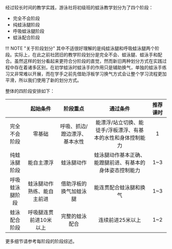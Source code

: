 经过较长时间的教学实践，游泳社将初级班的蛙泳教学划分为了四个阶段：

* 完全不会阶段
* 纯蛙泳腿阶段
* 呼吸蛙泳腿阶段
* 蛙泳配合阶段

!!! NOTE "关于阶段划分"
	其中不适很好理解的是纯蛙泳腿和呼吸蛙泳腿两个阶段。实际上，在此之前社团旧的教学阶段划分是完全不会、蛙泳腿、蛙泳手和配合。虽然这样的划分看起来更符合分阶段的直觉，然而新旧两种划分方式在实践过程中存在着诸多区别，在初学蛙泳时蛙泳手的作用只是辅助换气，单独的蛙泳手练习又非常难以开展，而在学手之前先借助浮板学习换气方式会让整个学习流程更加平滑，所以我们使用了新的划分方式。

整体的四阶段安排如下：

|                |          起始条件          |           阶段重点            |                           通过条件                           | 推荐课时 |
| :------------: | :------------------------: | :---------------------------: | :----------------------------------------------------------: | :------: |
|  完全不会阶段  |           零基础           | 呼吸、抓边/蹬边漂浮、基本水性 | 能漂浮/站立切换、能徒手/浮板漂浮、有基本的水性和身体控制能力 |    1     |
|  纯蛙泳腿阶段  |         能自主漂浮         |          蛙泳腿动作           |   蛙泳腿动作基本正确、能蹬腿前进、有基本的身体姿态控制能力   |   1~3    |
| 呼吸蛙泳腿阶段 | 蛙泳腿动作熟练、能自主前进 |    借助浮板的换气加蛙泳腿     |                    能连贯配合蛙泳腿和换气                    |   1~3    |
|  蛙泳配合阶段  |   呼吸腿连贯前进10米以上   |        完整的蛙泳配合         |                       连续前进25米以上                       |   1~2    |

更多细节请参考每阶段的阶段综述。